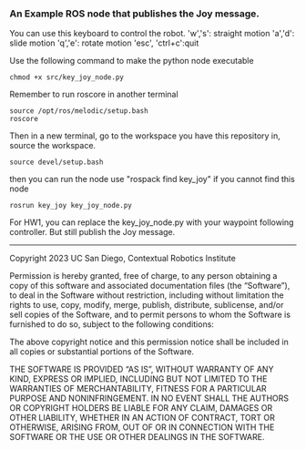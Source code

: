 ### An Example ROS node that publishes the Joy message. 

You can use this keyboard to control the robot.
'w','s': straight motion
'a','d': slide motion
'q','e': rotate motion
'esc', 'ctrl+c':quit

Use the following command to make the python node executable
```
chmod +x src/key_joy_node.py
```

Remember to run roscore in another terminal
```
source /opt/ros/melodic/setup.bash
roscore
```

Then in a new terminal, go to the workspace you have this repository in,
source the workspace.
```
source devel/setup.bash
```

then you can run the node use "rospack find key_joy" if you cannot find this node
```
rosrun key_joy key_joy_node.py
```

For HW1, you can replace the key_joy_node.py with your waypoint following controller. But still publish the Joy message.
- - - 
Copyright 2023 UC San Diego, Contextual Robotics Institute

Permission is hereby granted, free of charge, to any person obtaining a copy of
this software and associated documentation files (the “Software”), to deal in
the Software without restriction, including without limitation the rights to
use, copy, modify, merge, publish, distribute, sublicense, and/or sell copies of
the Software, and to permit persons to whom the Software is furnished to do so,
subject to the following conditions:

The above copyright notice and this permission notice shall be included in all
copies or substantial portions of the Software.

THE SOFTWARE IS PROVIDED “AS IS”, WITHOUT WARRANTY OF ANY KIND, EXPRESS OR
IMPLIED, INCLUDING BUT NOT LIMITED TO THE WARRANTIES OF MERCHANTABILITY, FITNESS
FOR A PARTICULAR PURPOSE AND NONINFRINGEMENT. IN NO EVENT SHALL THE AUTHORS OR
COPYRIGHT HOLDERS BE LIABLE FOR ANY CLAIM, DAMAGES OR OTHER LIABILITY, WHETHER
IN AN ACTION OF CONTRACT, TORT OR OTHERWISE, ARISING FROM, OUT OF OR IN
CONNECTION WITH THE SOFTWARE OR THE USE OR OTHER DEALINGS IN THE SOFTWARE.

